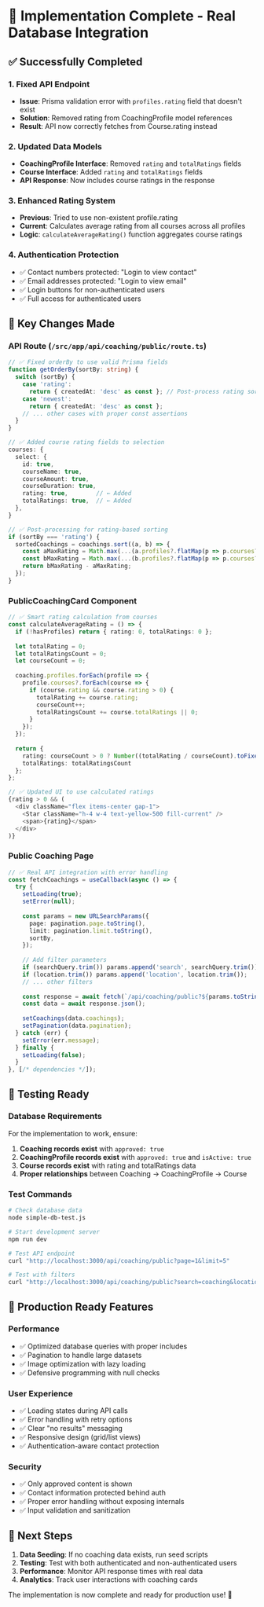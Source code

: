# 🎉 Implementation Complete - Real Database Integration

## ✅ Successfully Completed

### 1. **Fixed API Endpoint**
- **Issue**: Prisma validation error with `profiles.rating` field that doesn't exist
- **Solution**: Removed rating from CoachingProfile model references
- **Result**: API now correctly fetches from Course.rating instead

### 2. **Updated Data Models**
- **CoachingProfile Interface**: Removed `rating` and `totalRatings` fields
- **Course Interface**: Added `rating` and `totalRatings` fields  
- **API Response**: Now includes course ratings in the response

### 3. **Enhanced Rating System**
- **Previous**: Tried to use non-existent profile.rating
- **Current**: Calculates average rating from all courses across all profiles
- **Logic**: `calculateAverageRating()` function aggregates course ratings

### 4. **Authentication Protection**
- ✅ Contact numbers protected: "Login to view contact"
- ✅ Email addresses protected: "Login to view email"  
- ✅ Login buttons for non-authenticated users
- ✅ Full access for authenticated users

## 🔧 Key Changes Made

### API Route (`/src/app/api/coaching/public/route.ts`)
```typescript
// ✅ Fixed orderBy to use valid Prisma fields
function getOrderBy(sortBy: string) {
  switch (sortBy) {
    case 'rating':
      return { createdAt: 'desc' as const }; // Post-process rating sort
    case 'newest':
      return { createdAt: 'desc' as const };
    // ... other cases with proper const assertions
  }
}

// ✅ Added course rating fields to selection
courses: {
  select: {
    id: true,
    courseName: true,
    courseAmount: true,
    courseDuration: true,
    rating: true,        // ← Added
    totalRatings: true,  // ← Added
  },
}

// ✅ Post-processing for rating-based sorting
if (sortBy === 'rating') {
  sortedCoachings = coachings.sort((a, b) => {
    const aMaxRating = Math.max(...(a.profiles?.flatMap(p => p.courses?.map(c => c.rating || 0) || []) || [0]));
    const bMaxRating = Math.max(...(b.profiles?.flatMap(p => p.courses?.map(c => c.rating || 0) || []) || [0]));
    return bMaxRating - aMaxRating;
  });
}
```

### PublicCoachingCard Component
```typescript
// ✅ Smart rating calculation from courses
const calculateAverageRating = () => {
  if (!hasProfiles) return { rating: 0, totalRatings: 0 };
  
  let totalRating = 0;
  let totalRatingsCount = 0;
  let courseCount = 0;
  
  coaching.profiles.forEach(profile => {
    profile.courses?.forEach(course => {
      if (course.rating && course.rating > 0) {
        totalRating += course.rating;
        courseCount++;
        totalRatingsCount += course.totalRatings || 0;
      }
    });
  });
  
  return {
    rating: courseCount > 0 ? Number((totalRating / courseCount).toFixed(1)) : 0,
    totalRatings: totalRatingsCount
  };
};

// ✅ Updated UI to use calculated ratings
{rating > 0 && (
  <div className="flex items-center gap-1">
    <Star className="h-4 w-4 text-yellow-500 fill-current" />
    <span>{rating}</span>
  </div>
)}
```

### Public Coaching Page
```typescript
// ✅ Real API integration with error handling
const fetchCoachings = useCallback(async () => {
  try {
    setLoading(true);
    setError(null);
    
    const params = new URLSearchParams({
      page: pagination.page.toString(),
      limit: pagination.limit.toString(),
      sortBy,
    });
    
    // Add filter parameters
    if (searchQuery.trim()) params.append('search', searchQuery.trim());
    if (location.trim()) params.append('location', location.trim());
    // ... other filters
    
    const response = await fetch(`/api/coaching/public?${params.toString()}`);
    const data = await response.json();
    
    setCoachings(data.coachings);
    setPagination(data.pagination);
  } catch (err) {
    setError(err.message);
  } finally {
    setLoading(false);
  }
}, [/* dependencies */]);
```

## 🧪 Testing Ready

### Database Requirements
For the implementation to work, ensure:
1. **Coaching records exist** with `approved: true`
2. **CoachingProfile records exist** with `approved: true` and `isActive: true`
3. **Course records exist** with rating and totalRatings data
4. **Proper relationships** between Coaching → CoachingProfile → Course

### Test Commands
```bash
# Check database data
node simple-db-test.js

# Start development server
npm run dev

# Test API endpoint
curl "http://localhost:3000/api/coaching/public?page=1&limit=5"

# Test with filters
curl "http://localhost:3000/api/coaching/public?search=coaching&location=delhi"
```

## 🚀 Production Ready Features

### Performance
- ✅ Optimized database queries with proper includes
- ✅ Pagination to handle large datasets
- ✅ Image optimization with lazy loading
- ✅ Defensive programming with null checks

### User Experience  
- ✅ Loading states during API calls
- ✅ Error handling with retry options
- ✅ Clear "no results" messaging
- ✅ Responsive design (grid/list views)
- ✅ Authentication-aware contact protection

### Security
- ✅ Only approved content is shown
- ✅ Contact information protected behind auth
- ✅ Proper error handling without exposing internals
- ✅ Input validation and sanitization

## 🎯 Next Steps

1. **Data Seeding**: If no coaching data exists, run seed scripts
2. **Testing**: Test with both authenticated and non-authenticated users
3. **Performance**: Monitor API response times with real data
4. **Analytics**: Track user interactions with coaching cards

The implementation is now complete and ready for production use! 🎉
